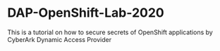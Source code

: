 # DAP-OpenShift-Lab-2020
This is a tutorial on how to secure secrets of OpenShift applications by CyberArk Dynamic Access Provider
